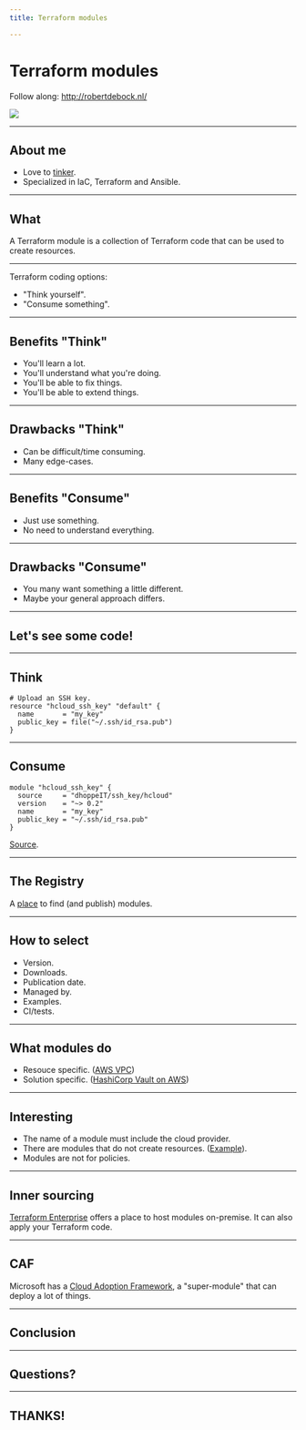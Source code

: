 ```yaml
---
title: Terraform modules

---
```


# Terraform modules

Follow along: http://robertdebock.nl/

<img src="https://api.qrserver.com/v1/create-qr-code/?size=300x300&data=https://robertdebock.nl/presentations/terraform-modules/"/>

---

## About me

- Love to [tinker](https://robertdebock.nl/).
- Specialized in IaC, Terraform and Ansible.

---

## What

A Terraform module is a collection of Terraform code that can be used to create resources.

---

Terraform coding options:

- "Think yourself".
- "Consume something".

---

## Benefits "Think"

- You'll learn a lot.
- You'll understand what you're doing.
- You'll be able to fix things.
- You'll be able to extend things.

----

## Drawbacks "Think"

- Can be difficult/time consuming.
- Many edge-cases.

---

## Benefits "Consume"

- Just use something.
- No need to understand everything.

----

## Drawbacks "Consume"

- You many want something a little different.
- Maybe your general approach differs.

---

## Let's see some code!

----

## Think

```hcl
# Upload an SSH key.
resource "hcloud_ssh_key" "default" {
  name       = "my_key"
  public_key = file("~/.ssh/id_rsa.pub")
}
```

----

## Consume

```hcl
module "hcloud_ssh_key" {
  source     = "dhoppeIT/ssh_key/hcloud"
  version    = "~> 0.2"
  name       = "my_key"
  public_key = "~/.ssh/id_rsa.pub"
}
```

[Source](https://github.com/dhoppeIT/terraform-hcloud-ssh_key).

---

## The Registry

A [place](https://registry.terraform.io) to find (and publish) modules.

----

## How to select

- Version.
- Downloads.
- Publication date.
- Managed by.
- Examples.
- CI/tests.

----

## What modules do

- Resouce specific. ([AWS VPC](https://github.com/terraform-aws-modules/terraform-aws-vpc))
- Solution specific. ([HashiCorp Vault on AWS](https://registry.terraform.io/modules/robertdebock/vault/aws/latest))

----

## Interesting

- The name of a module must include the cloud provider.
- There are modules that do not create resources. ([Example](https://registry.terraform.io/modules/cloudposse/label/null/latest)).
- Modules are not for policies.

----

## Inner sourcing

[Terraform Enterprise](https://www.hashicorp.com/products/terraform/pricing) offers a place to host modules on-premise. It can also apply your Terraform code.

---

## CAF

Microsoft has a [Cloud Adoption Framework](https://registry.terraform.io/modules/aztfmod/caf/azurerm/latest), a "super-module" that can deploy a lot of things.

---

## Conclusion

---

## Questions?

---

## THANKS!
